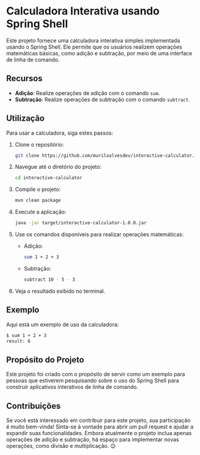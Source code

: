 # Calculadora Interativa usando Spring Shell

Este projeto fornece uma calculadora interativa simples implementada usando o Spring Shell. Ele permite que os usuários realizem operações matemáticas básicas, como adição e subtração, por meio de uma interface de linha de comando.

## Recursos

- **Adição**: Realize operações de adição com o comando `sum`.
- **Subtração**: Realize operações de subtração com o comando `subtract`.

## Utilização

Para usar a calculadora, siga estes passos:

1. Clone o repositório:

    ```bash
    git clone https://github.com/muriloalvesdev/interactive-calculator.git
    ```

2. Navegue até o diretório do projeto:

    ```bash
    cd interactive-calculator 
    ```

3. Compile o projeto:

    ```bash
    mvn clean package
    ```

4. Execute a aplicação:

    ```bash
    java -jar target/interactive-calculator-1.0.0.jar
    ```

5. Use os comandos disponíveis para realizar operações matemáticas:

    - Adição:

        ```bash
        sum 1 + 2 + 3
        ```

    - Subtração:

        ```bash
        subtract 10 - 5 - 3
        ```

6. Veja o resultado exibido no terminal.

## Exemplo

Aqui está um exemplo de uso da calculadora:

```bash
$ sum 1 + 2 + 3
result: 6
```

## Propósito do Projeto

Este projeto foi criado com o propósito de servir como um exemplo para pessoas que estiverem pesquisando sobre o uso do Spring Shell para construir aplicativos interativos de linha de comando.

## Contribuições
Se você está interessado em contribuir para este projeto, sua participação é muito bem-vinda! Sinta-se à vontade para abrir um pull request e ajudar a expandir suas funcionalidades. Embora atualmente o projeto inclua apenas operações de adição e subtração, há espaço para implementar novas operações, como divisão e multiplicação. 😉







